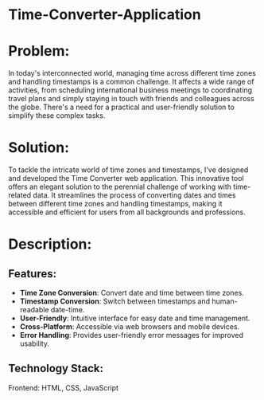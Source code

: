 # Time-Converter-Application

# Problem: 
In today's interconnected world, managing time across different time zones and handling timestamps is a common challenge. It affects a wide range of activities, from scheduling international business meetings to coordinating travel plans and simply staying in touch with friends and colleagues across the globe. There's a need for a practical and user-friendly solution to simplify these complex tasks.

# Solution: 
To tackle the intricate world of time zones and timestamps, I've designed and developed the Time Converter web application. This innovative tool offers an elegant solution to the perennial challenge of working with time-related data. It streamlines the process of converting dates and times between different time zones and handling timestamps, making it accessible and efficient for users from all backgrounds and professions.

# Description:

## Features:

* **Time Zone Conversion**: Convert date and time between time zones.
* **Timestamp Conversion**: Switch between timestamps and human-readable date-time.
* **User-Friendly**: Intuitive interface for easy date and time management.
* **Cross-Platform**: Accessible via web browsers and mobile devices.
* **Error Handling**: Provides user-friendly error messages for improved usability.

## Technology Stack:
Frontend: HTML, CSS, JavaScript
